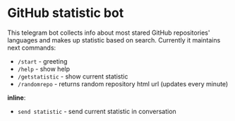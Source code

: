 # GitHub statistic bot

This telegram bot collects info about most stared GitHub repositories' languages and makes up statistic based on search.
Currently it maintains next commands:

- `/start`		- greeting
- `/help`		- show help
- `/getstatistic`	- show current statistic
- `/randomrepo`     - returns random repository html url (updates every minute)

 **inline**:
- `send statistic` 	- send current statistic in conversation
